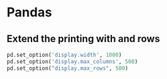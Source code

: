 # Pandas




## Extend the printing with and rows


```python
pd.set_option('display.width', 1000)
pd.set_option('display.max_columns', 500)
pd.set_option("display.max_rows", 500)
```
